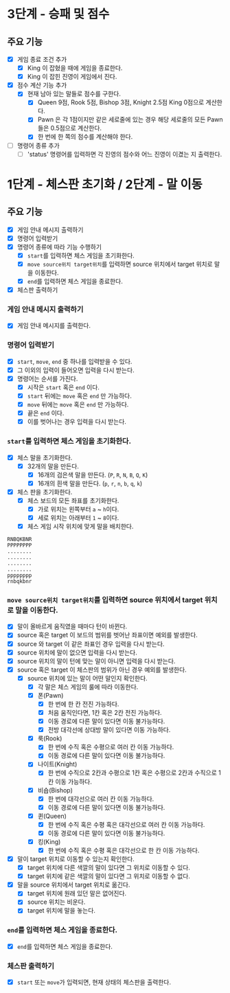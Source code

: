 # 3단계 - 승패 및 점수

## 주요 기능

- [x] 게임 종료 조건 추가
  - [x] King 이 잡혔을 때에 게임을 종료한다.
  - [x] King 이 잡힌 진영이 게임에서 진다.
- [x] 점수 계산 기능 추가
  - [x] 현재 남아 있는 말들로 점수를 구한다.
    - [x] Queen 9점, Rook 5점, Bishop 3점, Knight 2.5점 King 0점으로 계산한다.
    - [x] Pawn 은 각 1점이지만 같은 세로줄에 있는 경우 해당 세로줄의 모든 Pawn 들은 0.5점으로 계산한다.
    - [x] 한 번에 한 쪽의 점수를 계산해야 한다.
- [ ] 명령어 종류 추가
  - [ ] 'status' 명령어를 입력하면 각 진영의 점수와 어느 진영이 이겼는 지 출력한다.

# 1단계 - 체스판 초기화 / 2단계 - 말 이동

## 주요 기능

- [x] 게임 안내 메시지 출력하기
- [x] 명령어 입력받기
- [x] 명령어 종류에 따라 기능 수행하기
    - [x] `start`를 입력하면 체스 게임을 초기화한다.
    - [x] `move source위치 target위치`를 입력하면 source 위치에서 target 위치로 말을 이동한다.
    - [x] `end`를 입력하면 체스 게임을 종료한다.
- [x] 체스판 출력하기

### 게임 안내 메시지 출력하기

- [x] 게임 안내 메시지를 출력한다.

### 명령어 입력받기

- [x] `start`, `move`, `end` 중 하나를 입력받을 수 있다.
- [x] 그 이외의 입력이 들어오면 입력을 다시 받는다.
- [x] 명령어는 순서를 가진다.
    - [x] 시작은 `start` 혹은 `end` 이다.
    - [x] `start` 뒤에는 `move` 혹은 `end` 만 가능하다.
    - [x] `move` 뒤에는 `move` 혹은 `end` 만 가능하다.
    - [x] 끝은 `end` 이다.
    - [x] 이를 벗어나는 경우 입력을 다시 받는다.

### `start`를 입력하면 체스 게임을 초기화한다.

- [x] 체스 말을 초기화한다.
    - [x] 32개의 말을 만든다.
        - [x] 16개의 검은색 말을 만든다. (`P`, `R`, `N`, `B`, `Q`, `K`)
        - [x] 16개의 흰색 말을 만든다. (`p`, `r`, `n`, `b`, `q`, `k`)
- [x] 체스 판을 초기화한다.
    - [x] 체스 보드의 모든 좌표를 초기화한다.
        - [x] 가로 위치는 왼쪽부터 `a` ~ `h`이다.
        - [x] 세로 위치는 아래부터 `1` ~ `8`이다.
    - [x] 체스 게임 시작 위치에 맞게 말을 배치한다.

```
RNBQKBNR
PPPPPPPP
........
........
........
........
pppppppp
rnbqkbnr
```

### `move source위치 target위치`를 입력하면 source 위치에서 target 위치로 말을 이동한다.

- [x] 말이 올바르게 움직였을 때마다 턴이 바뀐다.
- [x] source 혹은 target 이 보드의 범위를 벗어난 좌표이면 예외를 발생한다.
- [x] source 와 target 이 같은 좌표인 경우 입력을 다시 받는다.
- [x] source 위치에 말이 없으면 입력을 다시 받는다.
- [x] source 위치의 말이 턴에 맞는 말이 아니면 입력을 다시 받는다.
- [x] source 혹은 target 이 체스판의 범위가 아닌 경우 예외를 발생한다.
    - [x] source 위치에 있는 말이 어떤 말인지 확인한다.
        - [x] 각 말은 체스 게임의 룰에 따라 이동한다.
        - [x] 폰(Pawn)
            - [x] 한 번에 한 칸 전진 가능하다.
            - [x] 처음 움직인다면, 1칸 혹은 2칸 전진 가능하다.
            - [x] 이동 경로에 다른 말이 있다면 이동 불가능하다.
            - [x] 전방 대각선에 상대방 말이 있다면 이동 가능하다.
        - [x] 룩(Rook)
            - [x] 한 번에 수직 혹은 수평으로 여러 칸 이동 가능하다.
            - [x] 이동 경로에 다른 말이 있다면 이동 불가능하다.
        - [x] 나이트(Knight)
            - [x] 한 번에 수직으로 2칸과 수평으로 1칸 혹은 수평으로 2칸과 수직으로 1칸 이동 가능하다.
        - [x] 비숍(Bishop)
            - [x] 한 번에 대각선으로 여러 칸 이동 가능하다.
            - [x] 이동 경로에 다른 말이 있다면 이동 불가능하다.
        - [x] 퀸(Queen)
            - [x] 한 번에 수직 혹은 수평 혹은 대각선으로 여러 칸 이동 가능하다.
            - [x] 이동 경로에 다른 말이 있다면 이동 불가능하다.
        - [x] 킹(King)
            - [x] 한 번에 수직 혹은 수평 혹은 대각선으로 한 칸 이동 가능하다.
- [x] 말이 target 위치로 이동할 수 있는지 확인한다.
    - [x] target 위치에 다른 색깔의 말이 있다면 그 위치로 이동할 수 있다.
    - [x] target 위치에 같은 색깔의 말이 있다면 그 위치로 이동할 수 없다.
- [x] 말을 source 위치에서 target 위치로 옮긴다.
    - [x] target 위치에 원래 있던 말은 없어진다.
    - [x] source 위치는 비운다.
    - [x] target 위치에 말을 놓는다.

### `end`를 입력하면 체스 게임을 종료한다.

- [x] `end`를 입력하면 체스 게임을 종료한다.

### 체스판 출력하기

- [x] `start` 또는 `move`가 입력되면, 현재 상태의 체스판을 출력한다.
